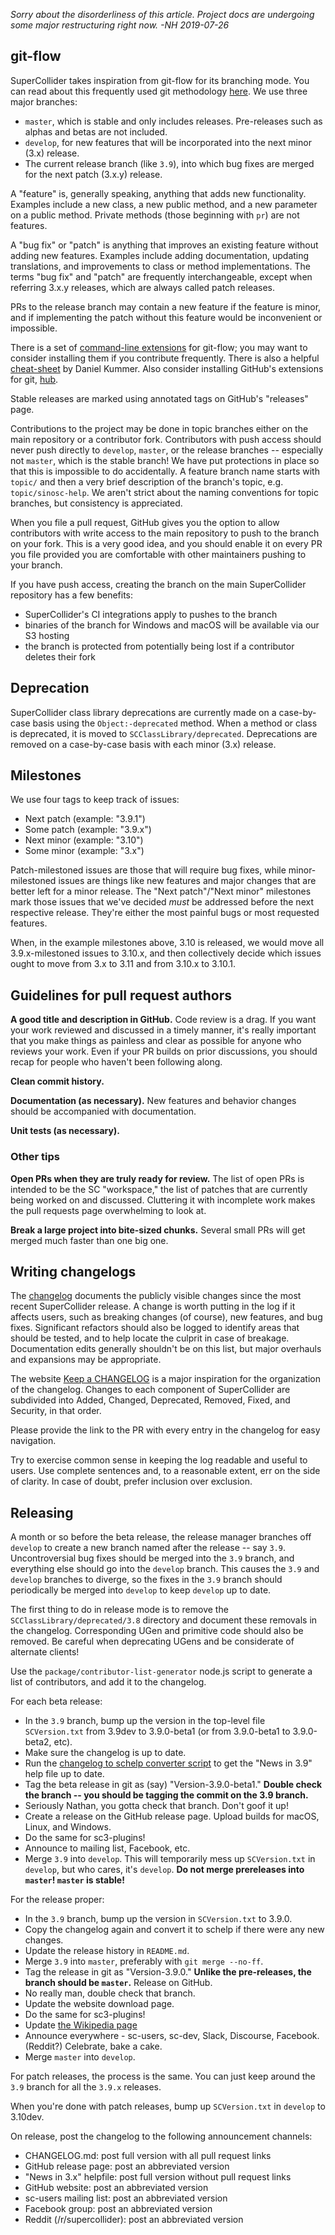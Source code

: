 *Sorry about the disorderliness of this article. Project docs are undergoing some major restructuring right now. -NH 2019-07-26*

## git-flow

SuperCollider takes inspiration from git-flow for its branching mode. You can read about this frequently used git methodology [here](http://nvie.com/posts/a-successful-git-branching-model/). We use three major branches:

- `master`, which is stable and only includes releases. Pre-releases such as alphas and betas are not included.
- `develop`, for new features that will be incorporated into the next minor (3.x) release.
- The current release branch (like `3.9`), into which bug fixes are merged for the next patch (3.x.y) release.

A "feature" is, generally speaking, anything that adds new functionality. Examples include a new class, a new public method, and a new parameter on a public method. Private methods (those beginning with `pr`) are not features.

A "bug fix" or "patch" is anything that improves an existing feature without adding new features. Examples include adding documentation, updating translations, and improvements to class or method implementations. The terms "bug fix" and "patch" are frequently interchangeable, except when referring 3.x.y releases, which are always called patch releases.

PRs to the release branch may contain a new feature if the feature is minor, and if implementing the patch without this feature would be inconvenient or impossible.

There is a set of [command-line extensions](https://github.com/nvie/gitflow) for git-flow; you may want to consider installing them if you contribute frequently. There is also a helpful [cheat-sheet](https://danielkummer.github.io/git-flow-cheatsheet/) by Daniel Kummer. Also consider installing GitHub's extensions for git, [hub](https://hub.github.com/).

Stable releases are marked using annotated tags on GitHub's "releases" page.

Contributions to the project may be done in topic branches either on the main repository or a contributor fork. Contributors with push access should never push directly to `develop`, `master`, or the release branches -- especially not `master`, which is the stable branch! We have put protections in place so that this is impossible to do accidentally. A feature branch name starts with `topic/` and then a very brief description of the branch's topic, e.g. `topic/sinosc-help`. We aren't strict about the naming conventions for topic branches, but consistency is appreciated.

When you file a pull request, GitHub gives you the option to allow contributors with write access to the main repository to push to the branch on your fork. This is a very good idea, and you should enable it on every PR you file provided you are comfortable with other maintainers pushing to your branch.

If you have push access, creating the branch on the main SuperCollider repository has a few benefits:
- SuperCollider's CI integrations apply to pushes to the branch
- binaries of the branch for Windows and macOS will be available via our S3 hosting
- the branch is protected from potentially being lost if a contributor deletes their fork

## Deprecation

SuperCollider class library deprecations are currently made on a case-by-case basis using the `Object:-deprecated`
method. When a method or class is deprecated, it is moved to `SCClassLibrary/deprecated`. Deprecations are removed on a case-by-case basis with each minor (3.x) release.

## Milestones

We use four tags to keep track of issues:

- Next patch (example: "3.9.1")
- Some patch (example: "3.9.x")
- Next minor (example: "3.10")
- Some minor (example: "3.x")

Patch-milestoned issues are those that will require bug fixes, while minor-milestoned issues are things like new
features and major changes that are better left for a minor release. The "Next patch"/"Next minor" milestones mark those
issues that we've decided _must_ be addressed before the next respective release. They're either the most painful bugs
or most requested features.

When, in the example milestones above, 3.10 is released, we would move all 3.9.x-milestoned issues to 3.10.x,
and then collectively decide which issues ought to move from 3.x to 3.11 and from 3.10.x to 3.10.1.

## Guidelines for pull request authors ##

**A good title and description in GitHub.** Code review is a drag. If you want your work reviewed and discussed in a timely manner, it's really important that you make things as painless and clear as possible for anyone who reviews your work. Even if your PR builds on prior discussions, you should recap for people who haven't been following along.

**Clean commit history.**

**Documentation (as necessary).** New features and behavior changes should be accompanied with documentation.

**Unit tests (as necessary).**

### Other tips ###

**Open PRs when they are truly ready for review.** The list of open PRs is intended to be the SC "workspace," the list of patches that are currently being worked on and discussed. Cluttering it with incomplete work makes the pull requests page overwhelming to look at.

**Break a large project into bite-sized chunks.** Several small PRs will get merged much faster than one big one.

## Writing changelogs ##

The [changelog](https://github.com/supercollider/supercollider/wiki/Changelog) documents the publicly visible changes since the most recent SuperCollider release. A change is worth putting in the log if it affects users, such as breaking changes (of course), new features, and bug fixes. Significant refactors should also be logged to identify areas that should be tested, and to help locate the culprit in case of breakage. Documentation edits generally shouldn't be on this list, but major overhauls and expansions may be appropriate.

The website [Keep a CHANGELOG](http://keepachangelog.com/en/0.3.0/) is a major inspiration for the organization of the changelog. Changes to each component of SuperCollider are subdivided into Added, Changed, Deprecated, Removed, Fixed, and Security, in that order.

Please provide the link to the PR with every entry in the changelog for easy navigation.

Try to exercise common sense in keeping the log readable and useful to users. Use complete sentences and, to a reasonable extent, err on the side of clarity. In case of doubt, prefer inclusion over exclusion.

## Releasing ##

A month or so before the beta release, the release manager branches off `develop` to create a new branch named after the release -- say `3.9`. Uncontroversial bug fixes should be merged into the `3.9` branch, and everything else should go into the `develop` branch. This causes the `3.9` and `develop` branches to diverge, so the fixes in the `3.9` branch should periodically be merged into `develop` to keep `develop` up to date.

The first thing to do in release mode is to remove the `SCClassLibrary/deprecated/3.8` directory and document these removals in the changelog. Corresponding UGen and primitive code should also be removed. Be careful when deprecating UGens and be considerate of alternate clients!

Use the `package/contributor-list-generator` node.js script to generate a list of contributors, and add it to the changelog.

For each beta release:

- In the `3.9` branch, bump up the version in the top-level file `SCVersion.txt` from 3.9dev to 3.9.0-beta1 (or from 3.9.0-beta1 to 3.9.0-beta2, etc).
- Make sure the changelog is up to date.
- Run the [changelog to schelp converter script](https://github.com/supercollider/supercollider/blob/develop/package/changelog_to_schelp.sh) to get the "News in 3.9" help file up to date.
- Tag the beta release in git as (say) "Version-3.9.0-beta1." **Double check the branch -- you should be tagging the commit on the 3.9 branch.**
- Seriously Nathan, you gotta check that branch. Don't goof it up!
- Create a release on the GitHub release page. Upload builds for macOS, Linux, and Windows.
- Do the same for sc3-plugins!
- Announce to mailing list, Facebook, etc.
- Merge `3.9` into `develop`. This will temporarily mess up `SCVersion.txt` in `develop`, but who cares, it's `develop`. **Do not merge prereleases into `master`! `master` is stable!**

For the release proper:

- In the `3.9` branch, bump up the version in `SCVersion.txt` to 3.9.0.
- Copy the changelog again and convert it to schelp if there were any new changes.
- Update the release history in `README.md`.
- Merge `3.9` into `master`, preferably with `git merge --no-ff`.
- Tag the release in git as "Version-3.9.0." **Unlike the pre-releases, the branch should be `master`.** Release on GitHub.
- No really man, double check that branch.
- Update the website download page.
- Do the same for sc3-plugins!
- Update [the Wikipedia page](https://en.wikipedia.org/wiki/SuperCollider)
- Announce everywhere - sc-users, sc-dev, Slack, Discourse, Facebook. (Reddit?) Celebrate, bake a cake.
- Merge `master` into `develop`.

For patch releases, the process is the same. You can just keep around the `3.9` branch for all the `3.9.x` releases.

When you're done with patch releases, bump up `SCVersion.txt` in `develop` to 3.10dev.

On release, post the changelog to the following announcement channels:

- CHANGELOG.md: post full version with all pull request links
- GitHub release page: post an abbreviated version
- "News in 3.x" helpfile: post full version without pull request links
- GitHub website: post an abbreviated version
- sc-users mailing list: post an abbreviated version
- Facebook group: post an abbreviated version
- Reddit (/r/supercollider): post an abbreviated version